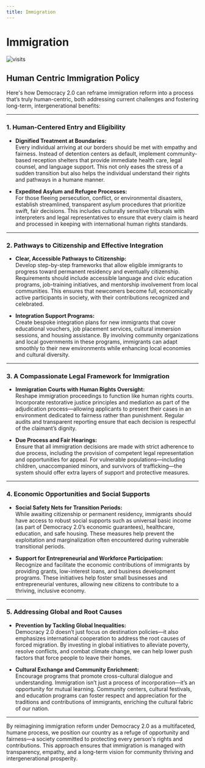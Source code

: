 ```yaml
---
title: Immigration
---
```


# Immigration

![visits](https://visit-counter.vercel.app/counter.png?page=https%3A%2F%2Fselwynpolit.github.io%2Fdemo2%2Fimmigration&s=16&c=030303&bg=00000000&no=5&ff=electrolize&tb=&ta=+Views)

## Human Centric Immigration Policy



Here's how Democracy 2.0 can reframe immigration reform into a process that’s truly human-centric, both addressing current challenges and fostering long-term, intergenerational benefits:

---

### **1. Human-Centered Entry and Eligibility**

- **Dignified Treatment at Boundaries:**  
  Every individual arriving at our borders should be met with empathy and fairness. Instead of detention centers as default, implement community-based reception shelters that provide immediate health care, legal counsel, and language support. This not only eases the stress of a sudden transition but also helps the individual understand their rights and pathways in a humane manner.

- **Expedited Asylum and Refugee Processes:**  
  For those fleeing persecution, conflict, or environmental disasters, establish streamlined, transparent asylum procedures that prioritize swift, fair decisions. This includes culturally sensitive tribunals with interpreters and legal representatives to ensure that every claim is heard and processed in keeping with international human rights standards.

---

### **2. Pathways to Citizenship and Effective Integration**

- **Clear, Accessible Pathways to Citizenship:**  
  Develop step-by-step frameworks that allow eligible immigrants to progress toward permanent residency and eventually citizenship. Requirements should include accessible language and civic education programs, job-training initiatives, and mentorship involvement from local communities. This ensures that newcomers become full, economically active participants in society, with their contributions recognized and celebrated.

- **Integration Support Programs:**  
  Create bespoke integration plans for new immigrants that cover educational vouchers, job placement services, cultural immersion sessions, and housing assistance. By involving community organizations and local governments in these programs, immigrants can adapt smoothly to their new environments while enhancing local economies and cultural diversity.

---

### **3. A Compassionate Legal Framework for Immigration**

- **Immigration Courts with Human Rights Oversight:**  
  Reshape immigration proceedings to function like human rights courts. Incorporate restorative justice principles and mediation as part of the adjudication process—allowing applicants to present their cases in an environment dedicated to fairness rather than punishment. Regular audits and transparent reporting ensure that each decision is respectful of the claimant’s dignity.

- **Due Process and Fair Hearings:**  
  Ensure that all immigration decisions are made with strict adherence to due process, including the provision of competent legal representation and opportunities for appeal. For vulnerable populations—including children, unaccompanied minors, and survivors of trafficking—the system should offer extra layers of support and protective measures.

---

### **4. Economic Opportunities and Social Supports**

- **Social Safety Nets for Transition Periods:**  
  While awaiting citizenship or permanent residency, immigrants should have access to robust social supports such as universal basic income (as part of Democracy 2.0’s economic guarantees), healthcare, education, and safe housing. These measures help prevent the exploitation and marginalization often encountered during vulnerable transitional periods.

- **Support for Entrepreneurial and Workforce Participation:**  
  Recognize and facilitate the economic contributions of immigrants by providing grants, low-interest loans, and business development programs. These initiatives help foster small businesses and entrepreneurial ventures, allowing new citizens to contribute to a thriving, inclusive economy.

---

### **5. Addressing Global and Root Causes**

- **Prevention by Tackling Global Inequalities:**  
  Democracy 2.0 doesn’t just focus on destination policies—it also emphasizes international cooperation to address the root causes of forced migration. By investing in global initiatives to alleviate poverty, resolve conflicts, and combat climate change, we can help lower push factors that force people to leave their homes.

- **Cultural Exchange and Community Enrichment:**  
  Encourage programs that promote cross-cultural dialogue and understanding. Immigration isn’t just a process of incorporation—it’s an opportunity for mutual learning. Community centers, cultural festivals, and education programs can foster respect and appreciation for the traditions and contributions of immigrants, enriching the cultural fabric of our nation.

---

By reimagining immigration reform under Democracy 2.0 as a multifaceted, humane process, we position our country as a refuge of opportunity and fairness—a society committed to protecting every person's rights and contributions. This approach ensures that immigration is managed with transparency, empathy, and a long-term vision for community thriving and intergenerational prosperity.

